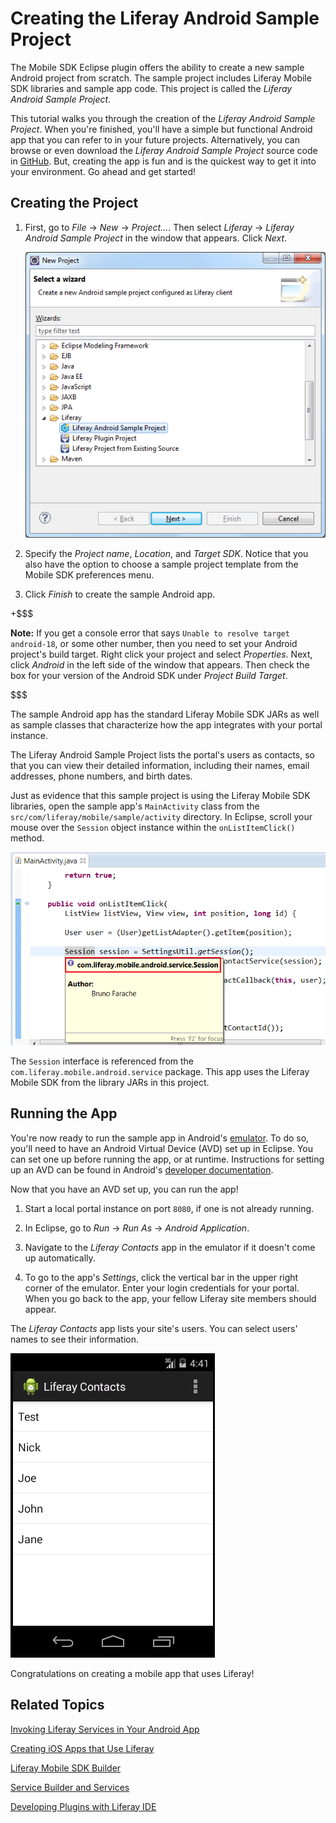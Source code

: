 # Creating the Liferay Android Sample Project [](id=creating-the-liferay-android-sample-project)

The Mobile SDK Eclipse plugin offers the ability to create a new sample Android
project from scratch. The sample project includes Liferay Mobile SDK libraries
and sample app code. This project is called the *Liferay Android Sample Project*. 

This tutorial walks you through the creation of the *Liferay Android Sample
Project*. When you're finished, you'll have a simple but functional Android app
that you can refer to in your future projects. Alternatively, you can browse or
even download the *Liferay Android Sample Project* source code in
[GitHub](https://github.com/brunofarache/liferay-android-sdk-sample). But,
creating the app is fun and is the quickest way to get it into your environment.
Go ahead and get started! 

## Creating the Project [](id=creating-the-project)

1. First, go to *File* &rarr; *New* &rarr; *Project...*. Then select 
   *Liferay* &rarr; *Liferay Android Sample Project* in the window that appears. 
   Click *Next*.
   
    ![Figure 1: Creating the Liferay Android Sample Project.](../../images/liferay-android-sample-project.png)

2. Specify the *Project name*, *Location*, and *Target SDK*. Notice that you
   also have the option to choose a sample project template from the Mobile SDK
   preferences menu.

3. Click *Finish* to create the sample Android app.

+$$$

**Note:** If you get a console error that says `Unable to resolve target
android-18`, or some other number, then you need to set your Android project's
build target. Right click your project and select *Properties*. Next, click
*Android* in the left side of the window that appears. Then check the box for
your version of the Android SDK under *Project Build Target*. 

$$$

The sample Android app has the standard Liferay Mobile SDK JARs as well as
sample classes that characterize how the app integrates with your portal
instance. 

<!-- You can learn more about the Android application standard architecture
by visiting Android's *Getting Started* guide. It demonstrate standard
architecture as well as activity classes, model classes, etc. 

Removing this content as it's not necessary for the developer to continue with
the tutorial. Jim
-->

The Liferay Android Sample Project lists the portal's users as contacts, so that
you can view their detailed information, including their names, email addresses,
phone numbers, and birth dates. 

Just as evidence that this sample project is using the Liferay Mobile SDK
libraries, open the sample app's `MainActivity` class from the
`src/com/liferay/mobile/sample/activity` directory. In Eclipse, scroll your
mouse over the `Session` object instance within the `onListItemClick()` method. 

![Figure 2: The `Session` interface is referenced from the sample app's Liferay Mobile SDK libraries.](../../images/sample-mobile-sdk-object.png)

The `Session` interface is referenced from the
`com.liferay.mobile.android.service` package. This app uses the Liferay Mobile
SDK from the library JARs in this project.

## Running the App [](id=running-the-app)

You're now ready to run the sample app in Android's [emulator](http://developer.android.com/tools/devices/emulator.html).
To do so, you'll need to have an Android Virtual Device (AVD) set up in Eclipse. 
You can set one up before running the app, or at runtime. Instructions for 
setting up an AVD can be found in Android's [developer documentation](http://developer.android.com/tools/devices/managing-avds.html).

Now that you have an AVD set up, you can run the app!

1. Start a local portal instance on port `8080`, if one is not already running. 

2. In Eclipse, go to *Run* &rarr; *Run As* &rarr; *Android Application*. 

3. Navigate to the *Liferay Contacts* app in the emulator if it doesn't come up 
   automatically.
   
4. To go to the app's *Settings*, click the vertical bar in the upper right 
   corner of the emulator. Enter your login credentials for your portal. When 
   you go back to the app, your fellow Liferay site members should appear.
   
The *Liferay Contacts* app lists your site's users. You can select users' 
names to see their information. 

![Figure 3: The sample project lets you view your local Liferay instance's user information.](../../images/liferay-android-contacts.png)

Congratulations on creating a mobile app that uses Liferay! 

## Related Topics [](id=related-topics)

[Invoking Liferay Services in Your Android App](/develop/tutorials/-/knowledge_base/6-2/invoking-liferay-services-in-your-android-app)

[Creating iOS Apps that Use Liferay](/develop/tutorials/-/knowledge_base/6-2/creating-ios-apps-that-use-liferay)

[Liferay Mobile SDK Builder](/develop/tutorials/-/knowledge_base/6-2/liferay-mobile-sdk-builder)

[Service Builder and Services](/develop/tutorials/-/knowledge_base/6-2/service-builder)

[Developing Plugins with Liferay IDE](/develop/tutorials/-/knowledge_base/6-2/liferay-ide)
